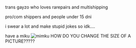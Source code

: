 trans gayzo who loves rarepairs and multishipping

pro/com shippers and people under 15 dni

i swear a lot and make stupid jokes so idk....



have a miku 
![mimku](https://github.com/user-attachments/assets/543b3a74-7cdc-4abe-b3ae-6b497b5e6d07)
HOW DO YOU CHANGE THE SIZE OF A PICTURE?????

